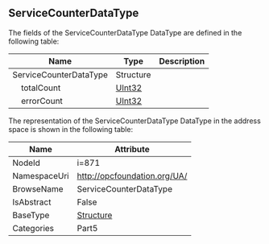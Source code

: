 <!-- datatype -->
## ServiceCounterDataType
  
<!-- end of description -->
The fields of the ServiceCounterDataType DataType are defined in the following table:  

|Name|Type|Description|
|---|---|---|
|ServiceCounterDataType|Structure||
|&nbsp;&nbsp;&nbsp;&nbsp;totalCount|[UInt32](../../../Part3/DataTypes/UInt32/readme.md)||
|&nbsp;&nbsp;&nbsp;&nbsp;errorCount|[UInt32](../../../Part3/DataTypes/UInt32/readme.md)||

The representation of the ServiceCounterDataType DataType in the address space is shown in the following table:  

|Name|Attribute|
|---|---|
|NodeId|i=871|
|NamespaceUri|http://opcfoundation.org/UA/|
|BrowseName|ServiceCounterDataType|
|IsAbstract|False|
|BaseType|[Structure](../../../Part3/DataTypes/Structure/readme.md)|
|Categories|Part5|

